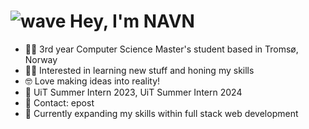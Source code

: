# ![wave](https://user-images.githubusercontent.com/18350557/176309783-0785949b-9127-417c-8b55-ab5a4333674e.gif) Hey, I'm NAVN


- 🧑‍💻 3rd year Computer Science Master's student based in Tromsø, Norway
- 👨‍💼 Interested in learning new stuff and honing my skills
- 🤓 Love making ideas into reality!
- 💼 UiT Summer Intern 2023, UiT Summer Intern 2024
- 📩 Contact: epost
- 🧠 Currently expanding my skills within full stack web development